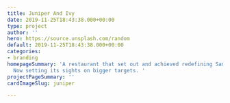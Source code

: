 ```yaml
---
title: Juniper And Ivy
date: 2019-11-25T18:43:38.000+00:00
type: project
author: ''
hero: https://source.unsplash.com/random
default: 2019-11-25T18:43:38.000+00:00
categories:
- branding
homepageSummary: 'A restaurant that set out and achieved redefining San Diego cusine.
  Now setting its sights on bigger targets. '
projectPageSummary: ''
cardImageSlug: juniper

---
```

